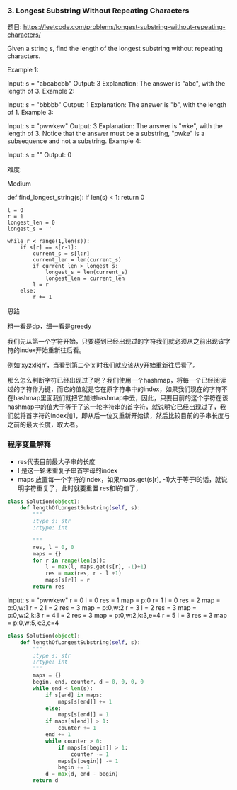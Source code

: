 ### 3. Longest Substring Without Repeating Characters


题目:
<https://leetcode.com/problems/longest-substring-without-repeating-characters/>


Given a string s, find the length of the longest substring without repeating characters.

Example 1:

Input: s = "abcabcbb"
Output: 3
Explanation: The answer is "abc", with the length of 3.
Example 2:

Input: s = "bbbbb"
Output: 1
Explanation: The answer is "b", with the length of 1.
Example 3:

Input: s = "pwwkew"
Output: 3
Explanation: The answer is "wke", with the length of 3.
Notice that the answer must be a substring, "pwke" is a subsequence and not a substring.
Example 4:

Input: s = ""
Output: 0


难度:

Medium


def find_longest_string(s):
    if len(s) < 1:
        return 0

    l = 0
    r = 1
    longest_len = 0
    longest_s = ''

    while r < range(1,len(s)):
        if s[r] == s[r-1]:
            current_s = s[l:r]
            current_len = len(current_s)
            if current_len > longest_s:
                longest_s = len(current_s)
                longest_len = current_len
            l = r
        else:
            r += 1



思路

粗一看是dp，细一看是greedy

我们先从第一个字符开始，只要碰到已经出现过的字符我们就必须从之前出现该字符的index开始重新往后看。

例如‘xyzxlkjh’，当看到第二个‘x’时我们就应该从y开始重新往后看了。

那么怎么判断字符已经出现过了呢？我们使用一个hashmap，将每一个已经阅读过的字符作为键，而它的值就是它在原字符串中的index，如果我们现在的字符不在hashmap里面我们就把它加进hashmap中去，因此，只要目前的这个字符在该hashmap中的值大于等于了这一轮字符串的首字符，就说明它已经出现过了，我们就将首字符的index加1，即从后一位又重新开始读，然后比较目前的子串长度与之前的最大长度，取大者。

### 程序变量解释

- res代表目前最大子串的长度
- l 是这一轮未重复子串首字母的index
- maps 放置每一个字符的index，如果maps.get(s[r], -1)大于等于l的话，就说明字符重复了，此时就要重置 res和l的值了，



```python
class Solution(object):
    def lengthOfLongestSubstring(self, s):
        """
        :type s: str
        :rtype: int

        """
        res, l = 0, 0
        maps = {}
        for r in range(len(s)):
            l = max(l, maps.get(s[r], -1)+1)
            res = max(res, r - l +1)
            maps[s[r]] = r
        return res
```


Input: s = "pwwkew"
r = 0
l = 0
res = 1
map = p:0
r= 1
l = 0
res = 2
map = p:0,w:1
r = 2
l = 2
res = 3
map = p:0,w:2
r = 3
l = 2
res = 3
map = p:0,w:2,k:3
r = 4
l = 2
res = 3
map = p:0,w:2,k:3,e=4
r = 5
l = 3
res = 3
map = p:0,w:5,k:3,e=4


```python
class Solution(object):
    def lengthOfLongestSubstring(self, s):
        """
        :type s: str
        :rtype: int
        """
        maps = {}
        begin, end, counter, d = 0, 0, 0, 0
        while end < len(s):
            if s[end] in maps:
                maps[s[end]] += 1
            else:
                maps[s[end]] = 1
            if maps[s[end]] > 1:
                counter += 1
            end += 1
            while counter > 0:
                if maps[s[begin]] > 1:
                    counter -= 1
                maps[s[begin]] -= 1
                begin += 1
            d = max(d, end - begin)
        return d
```





